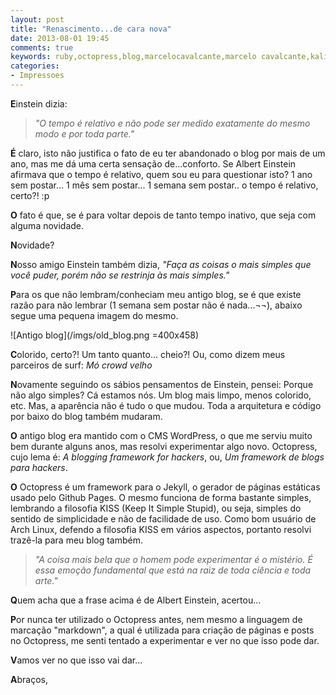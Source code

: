 ```yaml
---
layout: post
title: "Renascimento...de cara nova"
date: 2013-08-01 19:45
comments: true
keywords: ruby,octopress,blog,marcelocavalcante,marcelo cavalcante,kalib,github pages,html5
categories:
- Impressoes
---
```

**E**instein dizia:

> *"O tempo é relativo e não pode ser medido exatamente do mesmo modo e por toda parte."*

**É** claro, isto não justifica o fato de eu ter abandonado o blog por mais de um ano, mas me dá uma certa sensação de...conforto. Se Albert Einstein afirmava que o tempo é relativo, quem sou eu para questionar isto? 1 ano sem postar... 1 mês sem postar... 1 semana sem postar.. o tempo é relativo, certo?! :p

**O** fato é que, se é para voltar depois de tanto tempo inativo, que seja com alguma novidade.

**N**ovidade?

**N**osso amigo Einstein também dizia, *"Faça as coisas o mais simples que você puder, porém não se restrinja às mais simples."*

**P**ara os que não lembram/conheciam meu antigo blog, se é que existe razão para não lembrar (1 semana sem postar não é nada...¬¬), abaixo segue uma pequena imagem do mesmo.

![Antigo blog](/imgs/old_blog.png =400x458)

**C**olorido, certo?! Um tanto quanto... cheio?! Ou, como dizem meus parceiros de surf: *Mó crowd velho*

**N**ovamente seguindo os sábios pensamentos de Einstein, pensei: Porque não algo simples? Cá estamos nós. Um blog mais limpo, menos colorido, etc. Mas, a aparência não é tudo o que mudou. Toda a arquitetura e código por baixo do blog também mudaram.

**O** antigo blog era mantido com o CMS WordPress, o que me serviu muito bem durante alguns anos, mas resolvi experimentar algo novo. Octopress, cujo lema é: *A blogging framework for hackers*, ou, *Um framework de blogs para hackers*.

**O** Octopress é um framework para o Jekyll, o gerador de páginas estáticas usado pelo Github Pages. O mesmo funciona de forma bastante simples, lembrando a filosofia KISS (Keep It Simple Stupid), ou seja, simples do sentido de simplicidade e não de facilidade de uso. Como bom usuário de Arch Linux, defendo a filosofia KISS em vários aspectos, portanto resolvi trazê-la para meu blog também.

>*"A coisa mais bela que o homem pode experimentar é o mistério. É essa emoção fundamental que está na raiz de toda ciência e toda arte."*

**Q**uem acha que a frase acima é de Albert Einstein, acertou...

**P**or nunca ter utilizado o Octopress antes, nem mesmo a linguagem de marcação "markdown", a qual é utilizada para criação de páginas e posts no Octopress, me senti tentado a experimentar e ver no que isso pode dar.

**V**amos ver no que isso vai dar...

**A**braços,
